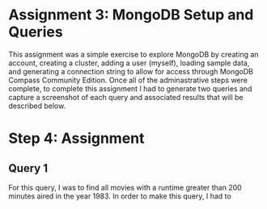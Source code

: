 # Assignment 3: MongoDB Setup and Queries
This assignment was a simple exercise to explore MongoDB by creating an account, creating a cluster, adding a user (myself), loading sample data, and generating a connection string to allow for access through MongoDB Compass Community Edition. Once all of the adminastrative steps were complete, to complete this assignment I had to generate two queries and capture a screenshot of each query and associated results that will be described below.

# Step 4: Assignment
## Query 1
For this query, I was to find all movies with a runtime greater than 200 minutes aired in the year 1983. In order to make this query, I had to 